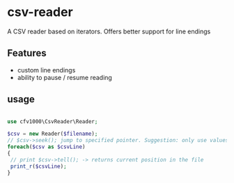 # csv-reader
A CSV reader based on iterators. Offers better support for line endings

## Features
- custom line endings
- ability to pause / resume reading

## usage

```php

use cfv1000\CsvReader\Reader;

$csv = new Reader($filename);
// $csv->seek(); jump to specified pointer. Suggestion: only use values returned by $csv->tell(). Will cause weird results otherwise. (if reading from the middle of the line, for example) 
foreach($csv as $csvLine)
{
 // print $csv->tell(); -> returns current position in the file
 print_r($csvLine);
} 
```
